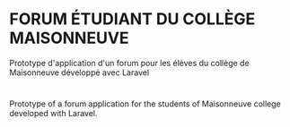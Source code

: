 # FORUM ÉTUDIANT DU COLLÈGE MAISONNEUVE

Prototype d'application d'un forum  pour les élèves du collège de Maisonneuve développé avec Laravel
#
Prototype of a forum application for the students of Maisonneuve college developed with Laravel.

